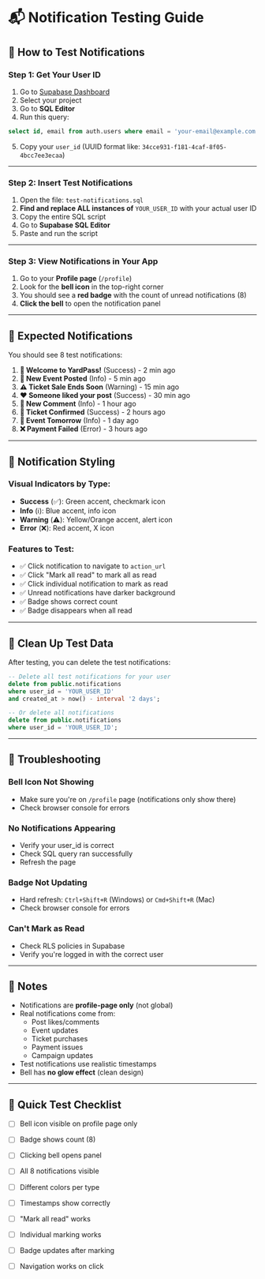 # 📬 Notification Testing Guide

## 🎯 How to Test Notifications

### Step 1: Get Your User ID

1. Go to [Supabase Dashboard](https://supabase.com/dashboard)
2. Select your project
3. Go to **SQL Editor**
4. Run this query:

```sql
select id, email from auth.users where email = 'your-email@example.com';
```

5. Copy your `user_id` (UUID format like: `34cce931-f181-4caf-8f05-4bcc7ee3ecaa`)

---

### Step 2: Insert Test Notifications

1. Open the file: `test-notifications.sql`
2. **Find and replace ALL instances of** `YOUR_USER_ID` with your actual user ID
3. Copy the entire SQL script
4. Go to **Supabase SQL Editor**
5. Paste and run the script

---

### Step 3: View Notifications in Your App

1. Go to your **Profile page** (`/profile`)
2. Look for the **bell icon** in the top-right corner
3. You should see a **red badge** with the count of unread notifications (8)
4. **Click the bell** to open the notification panel

---

## 🔔 Expected Notifications

You should see 8 test notifications:

1. **🎉 Welcome to YardPass!** (Success) - 2 min ago
2. **📅 New Event Posted** (Info) - 5 min ago  
3. **⚠️ Ticket Sale Ends Soon** (Warning) - 15 min ago
4. **❤️ Someone liked your post** (Success) - 30 min ago
5. **💬 New Comment** (Info) - 1 hour ago
6. **🎫 Ticket Confirmed** (Success) - 2 hours ago
7. **🔔 Event Tomorrow** (Info) - 1 day ago
8. **❌ Payment Failed** (Error) - 3 hours ago

---

## 🎨 Notification Styling

### Visual Indicators by Type:

- **Success** (✅): Green accent, checkmark icon
- **Info** (ℹ️): Blue accent, info icon
- **Warning** (⚠️): Yellow/Orange accent, alert icon
- **Error** (❌): Red accent, X icon

### Features to Test:

- ✅ Click notification to navigate to `action_url`
- ✅ Click "Mark all read" to mark all as read
- ✅ Click individual notification to mark as read
- ✅ Unread notifications have darker background
- ✅ Badge shows correct count
- ✅ Badge disappears when all read

---

## 🧹 Clean Up Test Data

After testing, you can delete the test notifications:

```sql
-- Delete all test notifications for your user
delete from public.notifications 
where user_id = 'YOUR_USER_ID'
and created_at > now() - interval '2 days';

-- Or delete all notifications
delete from public.notifications 
where user_id = 'YOUR_USER_ID';
```

---

## 🐛 Troubleshooting

### Bell Icon Not Showing
- Make sure you're on `/profile` page (notifications only show there)
- Check browser console for errors

### No Notifications Appearing
- Verify your user_id is correct
- Check SQL query ran successfully
- Refresh the page

### Badge Not Updating
- Hard refresh: `Ctrl+Shift+R` (Windows) or `Cmd+Shift+R` (Mac)
- Check browser console for errors

### Can't Mark as Read
- Check RLS policies in Supabase
- Verify you're logged in with the correct user

---

## 📝 Notes

- Notifications are **profile-page only** (not global)
- Real notifications come from:
  - Post likes/comments
  - Event updates
  - Ticket purchases
  - Payment issues
  - Campaign updates
- Test notifications use realistic timestamps
- Bell has **no glow effect** (clean design)

---

## 🎯 Quick Test Checklist

- [ ] Bell icon visible on profile page only
- [ ] Badge shows count (8)
- [ ] Clicking bell opens panel
- [ ] All 8 notifications visible
- [ ] Different colors per type
- [ ] Timestamps show correctly
- [ ] "Mark all read" works
- [ ] Individual marking works
- [ ] Badge updates after marking
- [ ] Navigation works on click





